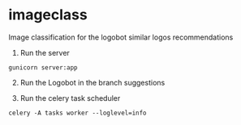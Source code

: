 # imageclass
Image classification for the logobot similar logos recommendations

1. Run the server

`gunicorn server:app`

2. Run the Logobot in the branch suggestions

3. Run the celery task scheduler

`celery -A tasks worker --loglevel=info`